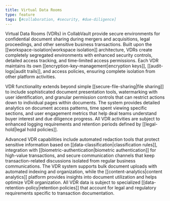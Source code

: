 ```yaml
---
title: Virtual Data Rooms
type: feature
tags: [#collaboration, #security, #due-diligence]
---
```


Virtual Data Rooms (VDRs) in CollabVault provide secure environments for confidential document sharing during mergers and acquisitions, legal proceedings, and other sensitive business transactions. Built upon the [[workspace-isolation|workspace isolation]] architecture, VDRs create completely segregated environments with enhanced security controls, detailed access tracking, and time-limited access permissions. Each VDR maintains its own [[encryption-key-management|encryption keys]], [[audit-logs|audit trails]], and access policies, ensuring complete isolation from other platform activities.

VDR functionality extends beyond simple [[secure-file-sharing|file sharing]] to include sophisticated document presentation tools, watermarking with user identification, and granular permission controls that can restrict actions down to individual pages within documents. The system provides detailed analytics on document access patterns, time spent viewing specific sections, and user engagement metrics that help deal teams understand buyer interest and due diligence progress. All VDR activities are subject to enhanced logging requirements and retention periods defined by [[legal-hold|legal hold policies]].

Advanced VDR capabilities include automated redaction tools that protect sensitive information based on [[data-classification|classification rules]], integration with [[biometric-authentication|biometric authentication]] for high-value transactions, and secure communication channels that keep transaction-related discussions isolated from regular business communications. The VDR system supports bulk document uploads with automated indexing and organization, while the [[content-analytics|content analytics]] platform provides insights into document utilization and helps optimize VDR organization. All VDR data is subject to specialized [[data-retention-policy|retention policies]] that account for legal and regulatory requirements specific to transaction documentation.